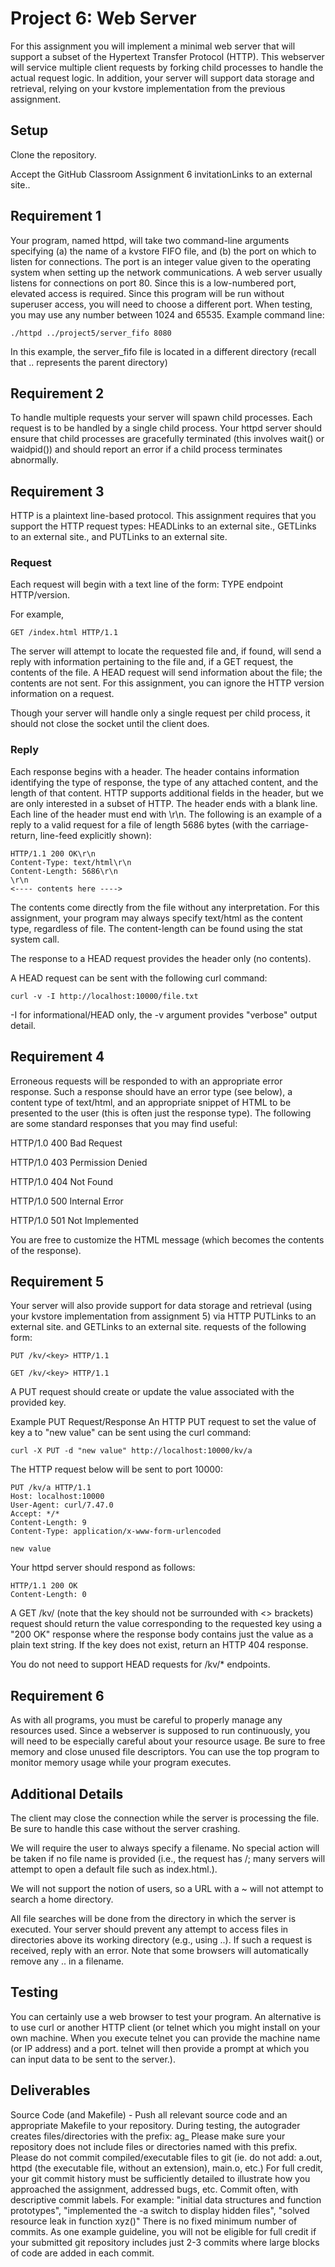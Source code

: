 # Project 6: Web Server
For this assignment you will implement a minimal web server that will support a subset of the Hypertext Transfer Protocol (HTTP). This webserver will service multiple client requests by forking child processes to handle the actual request logic. In addition, your server will support data storage and retrieval, relying on your kvstore implementation from the previous assignment.



## Setup
Clone the repository.

Accept the GitHub Classroom Assignment 6 invitationLinks to an external site..


## Requirement 1
Your program, named httpd, will take two command-line arguments specifying (a) the name of a kvstore FIFO file, and (b) the port on which to listen for connections. The port is an integer value given to the operating system when setting up the network communications. A web server usually listens for connections on port 80. Since this is a low-numbered port, elevated access is required. Since this program will be run without superuser access, you will need to choose a different port. When testing, you may use any number between 1024 and 65535. Example command line:

```
./httpd ../project5/server_fifo 8080
```

In this example, the server_fifo file is located in a different directory (recall that .. represents the parent directory)

## Requirement 2
To handle multiple requests your server will spawn child processes. Each request is to be handled by a single child process. Your httpd server should ensure that child processes are gracefully terminated (this involves wait() or waidpid()) and should report an error if a child process terminates abnormally.



## Requirement 3
HTTP is a plaintext line-based protocol. This assignment requires that you support the HTTP request types: HEADLinks to an external site., GETLinks to an external site., and PUTLinks to an external site.

### Request
Each request will begin with a text line of the form: TYPE endpoint HTTP/version.

For example,
```
GET /index.html HTTP/1.1
```
The server will attempt to locate the requested file and, if found, will send a reply with information pertaining to the file and, if a GET request, the contents of the file. A HEAD request will send information about the file; the contents are not sent. For this assignment, you can ignore the HTTP version information on a request.

Though your server will handle only a single request per child process, it should not close the socket until the client does.



### Reply
Each response begins with a header. The header contains information identifying the type of response, the type of any attached content, and the length of that content. HTTP supports additional fields in the header, but we are only interested in a subset of HTTP. The header ends with a blank line. Each line of the header must end with \r\n. The following is an example of a reply to a valid request for a file of length 5686 bytes (with the carriage-return, line-feed explicitly shown):
```
HTTP/1.1 200 OK\r\n
Content-Type: text/html\r\n
Content-Length: 5686\r\n
\r\n
<---- contents here ---->
```
The contents come directly from the file without any interpretation. For this assignment, your program may always specify text/html as the content type, regardless of file. The content-length can be found using the stat system call.

The response to a HEAD request provides the header only (no contents).

A HEAD request can be sent with the following curl command:
```
curl -v -I http://localhost:10000/file.txt
```
-I for informational/HEAD only, the -v argument provides "verbose" output detail.

## Requirement 4
Erroneous requests will be responded to with an appropriate error response. Such a response should have an error type (see below), a content type of text/html, and an appropriate snippet of HTML to be presented to the user (this is often just the response type). The following are some standard responses that you may find useful:

HTTP/1.0 400 Bad Request

HTTP/1.0 403 Permission Denied

HTTP/1.0 404 Not Found

HTTP/1.0 500 Internal Error

HTTP/1.0 501 Not Implemented

You are free to customize the HTML message (which becomes the contents of the response).



## Requirement 5
Your server will also provide support for data storage and retrieval (using your kvstore implementation from assignment 5) via HTTP PUTLinks to an external site. and GETLinks to an external site. requests of the following form:
```
PUT /kv/<key> HTTP/1.1

GET /kv/<key> HTTP/1.1
```
A PUT request should create or update the value associated with the provided key.

Example PUT Request/Response
An HTTP PUT request to set the value of key a to "new value" can be sent using the curl command:
```
curl -X PUT -d "new value" http://localhost:10000/kv/a
```
The HTTP request below will be sent to port 10000:
```
PUT /kv/a HTTP/1.1
Host: localhost:10000
User-Agent: curl/7.47.0
Accept: */*
Content-Length: 9
Content-Type: application/x-www-form-urlencoded

new value
```
Your httpd server should respond as follows:
```
HTTP/1.1 200 OK
Content-Length: 0
```
A GET /kv/<key>  (note that the key should not be surrounded with <> brackets) request should return the value corresponding to the requested key using a "200 OK" response where the response body contains just the value as a plain text string. If the key does not exist, return an HTTP 404 response.

You do not need to support HEAD requests for /kv/* endpoints.

## Requirement 6
As with all programs, you must be careful to properly manage any resources used. Since a webserver is supposed to run continuously, you will need to be especially careful about your resource usage. Be sure to free memory and close unused file descriptors. You can use the top program to monitor memory usage while your program executes.



## Additional Details
The client may close the connection while the server is processing the file. Be sure to handle this case without the server crashing.

We will require the user to always specify a filename. No special action will be taken if no file name is provided (i.e., the request has /; many servers will attempt to open a default file such as index.html.).

We will not support the notion of users, so a URL with a ~ will not attempt to search a home directory.

All file searches will be done from the directory in which the server is executed. Your server should prevent any attempt to access files in directories above its working directory (e.g., using ..). If such a request is received, reply with an error. Note that some browsers will automatically remove any .. in a filename.



## Testing
You can certainly use a web browser to test your program. An alternative is to use curl or another HTTP client (or telnet which you might install on your own machine. When you execute telnet you can provide the machine name (or IP address) and a port. telnet will then provide a prompt at which you can input data to be sent to the server.).



## Deliverables
Source Code (and Makefile) - Push all relevant source code and an appropriate Makefile to your repository.
During testing, the autograder creates files/directories with the prefix: ag_ Please make sure your repository does not include files or directories named with this prefix.
Please do not commit compiled/executable files to git (ie. do not add: a.out, httpd (the executable file, without an extension), main.o, etc.)
For full credit, your git commit history must be sufficiently detailed to illustrate how you approached the assignment, addressed bugs, etc. Commit often, with descriptive commit labels. For example: "initial data structures and function prototypes", "implemented the -a switch to display hidden files", "solved resource leak in function xyz()"  There is no fixed minimum number of commits. As one example guideline, you will not be eligible for full credit if your submitted git repository includes just 2-3 commits where large blocks of code are added in each commit.


